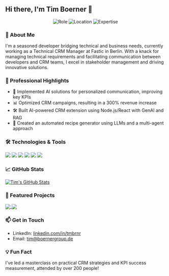 ## Hi there, I'm Tim Boerner 👋

<p align="center">
  <img src="https://img.shields.io/badge/Role-Technical%20CRM%20Manager-blue" alt="Role">
  <img src="https://img.shields.io/badge/Location-Berlin-green" alt="Location">
  <img src="https://img.shields.io/badge/Expertise-CRM%20%7C%20AI%20%7C%20Web%20Dev-orange" alt="Expertise">
</p>

### 🚀 About Me

I'm a seasoned developer bridging technical and business needs, currently working as a Technical CRM Manager at Fastic in Berlin. With a knack for managing technical requirements and facilitating communication between developers and CRM teams, I excel in stakeholder management and driving innovative solutions.

### 💼 Professional Highlights

- 🧠 Implemented AI solutions for personalized communication, improving key KPIs
- 📊 Optimized CRM campaigns, resulting in a 300% revenue increase
- 🛠️ Built AI-powered CRM extension using Node.js/React with GenAI and RAG
- 🤖 Created an automated recipe generator using LLMs and a multi-agent approach

### 🛠️ Technologies & Tools

![](https://img.shields.io/badge/Code-JavaScript-informational?style=flat&logo=javascript&logoColor=white&color=2bbc8a)
![](https://img.shields.io/badge/Code-React-informational?style=flat&logo=react&logoColor=white&color=2bbc8a)
![](https://img.shields.io/badge/Code-Node.js-informational?style=flat&logo=node.js&logoColor=white&color=2bbc8a)
![](https://img.shields.io/badge/Code-SQL-informational?style=flat&logo=postgresql&logoColor=white&color=2bbc8a)
![](https://img.shields.io/badge/Tools-MongoDB-informational?style=flat&logo=mongodb&logoColor=white&color=2bbc8a)
![](https://img.shields.io/badge/Tools-Docker-informational?style=flat&logo=docker&logoColor=white&color=2bbc8a)

### 📈 GitHub Stats

<a href="https://github.com/TmBrnr">
  <img align="center" src="https://github-readme-stats.vercel.app/api?username=TmBrnr&show_icons=true&line_height=27&count_private=true&title_color=ffffff&text_color=c9cacc&icon_color=2bbc8a&bg_color=1d1f21" alt="Tim's GitHub Stats" />
</a>

### 🌟 Featured Projects

<a href="https://github.com/TmBrnr/ai-crm-extension">
  <img align="center" src="https://github-readme-stats.vercel.app/api/pin/?username=TmBrnr&repo=ai-crm-extension&title_color=ffffff&text_color=c9cacc&icon_color=2bbc8a&bg_color=1d1f21" />
</a>

<a href="https://github.com/TmBrnr/recipe-generator">
  <img align="center" src="https://github-readme-stats.vercel.app/api/pin/?username=TmBrnr&repo=recipe-generator&title_color=ffffff&text_color=c9cacc&icon_color=2bbc8a&bg_color=1d1f21" />
</a>

### 📫 Get in Touch

- LinkedIn: [linkedin.com/in/tmbrnr](https://linkedin.com/in/tmbrnr)
- Email: tim@boernergroup.de

### 💡 Fun Fact

I've led a masterclass on practical CRM strategies and KPI success measurement, attended by over 200 people!
